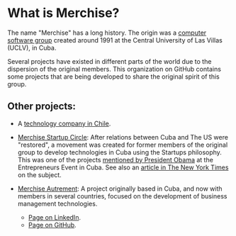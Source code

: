 # What is Merchise?

The name "Merchise" has a long history.  The origin was a [computer software
group][wiki] created around 1991 at the Central University of Las Villas
(UCLV), in Cuba.

[wiki]: https://en.wikipedia.org/wiki/Merchise

Several projects have existed in different parts of the world due to the
dispersion of the original members.  This organization on GitHub contains some
projects that are being developed to share the original spirit of this group.


## Other projects:

- A [technology company in Chile][chile].

- [Merchise Startup Circle][msc]: After relations between Cuba and The US were
  "restored", a movement was created for former members of the original group
  to develop technologies in Cuba using the Startups philosophy.  This was one
  of the projects [mentioned by President Obama][speech] at the Entrepreneurs
  Event in Cuba.  See also an [article in The New York Times][nyt] on the
  subject.

- [Merchise Autrement][ma]: A project originally based in Cuba, and now with
  members in several countries, focused on the development of business
  management technologies.
  - [Page on LinkedIn](https://www.linkedin.com/company/10832888/).
  - [Page on GitHub](https://github.com/merchise-autrement).

[chile]: https://www.merchise.cl/
[msc]: https://www.linkedin.com/company/merchise-startup-circle/about/
[speech]: https://youtu.be/fWmApjeuR6Q?t=699
[nyt]: https://www.nytimes.com/2016/03/27/world/americas/with-obama-visit-to-cuba-old-battle-lines-fade.html
[ma]: https://www.merchise.org/
